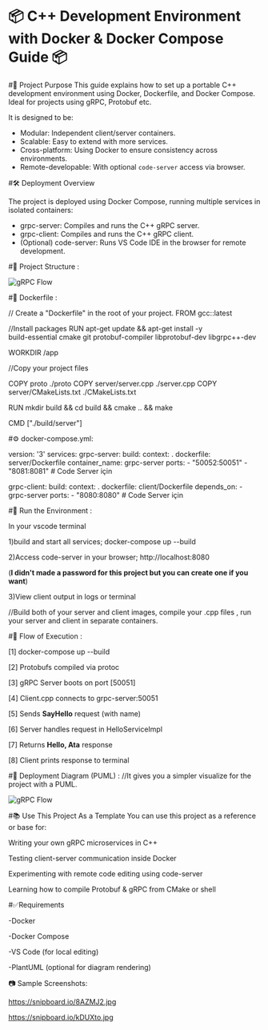 # 📦 C++ Development Environment with Docker & Docker Compose Guide 📦


#🧩 Project Purpose
This guide explains how to set up a portable C++ development environment using Docker, Dockerfile, and
Docker Compose. Ideal for projects using gRPC, Protobuf etc.

It is designed to be:
- Modular: Independent client/server containers.
- Scalable: Easy to extend with more services.
- Cross-platform: Using Docker to ensure consistency across environments.
- Remote-developable: With optional `code-server` access via browser.

#🛠️ Deployment Overview

The project is deployed using Docker Compose, running multiple services in isolated containers:

- grpc-server: Compiles and runs the C++ gRPC server.
- grpc-client: Compiles and runs the C++ gRPC client.
- (Optional) code-server: Runs VS Code IDE in the browser for remote development.


#📁 Project Structure :

![gRPC Flow](https://hizliresim.com/ju8bvh1)



#🐋 Dockerfile :

// Create a "Dockerfile" in the root of your project.
FROM gcc::latest

//Install packages
RUN apt-get update && apt-get install -y \
    build-essential cmake git protobuf-compiler libprotobuf-dev libgrpc++-dev

WORKDIR /app

//Copy your project files

COPY proto ./proto
COPY server/server.cpp ./server.cpp
COPY server/CMakeLists.txt ./CMakeLists.txt

RUN mkdir build && cd build && cmake .. && make

CMD ["./build/server"]

#⚙️ docker-compose.yml:

version: '3'
services:
  grpc-server:
    build:
      context: .
      dockerfile: server/Dockerfile
    container_name: grpc-server
    ports:
      - "50052:50051"
      - "8081:8081"  # Code Server için

  grpc-client:
    build:
      context: .
      dockerfile: client/Dockerfile
    depends_on:
      - grpc-server
    ports:
      - "8080:8080"  # Code Server için


#🚀 Run the Environment :

In your vscode terminal 

1)build and start all services;
docker-compose up --build

2)Access code-server in your browser;
http://localhost:8080

(**I didn't made a password for this project but you can create one if you want**)

3)View client output in logs or terminal


//Build both of your server and client images, compile your .cpp files
 , run your server and client in separate containers.

#📌 Flow of Execution :

[1] docker-compose up --build

[2] Protobufs compiled via protoc
    
[3] gRPC Server boots on port [50051]
    
[4] Client.cpp connects to grpc-server:50051
    
[5] Sends **SayHello** request (with name)
    
[6] Server handles request in HelloServiceImpl
    
[7] Returns **Hello, Ata** response
    
[8] Client prints response to terminal

#🎨 Deployment Diagram (PUML) :
//It gives you a simpler visualize for the project with a PUML.

![gRPC Flow](https://uml.planttext.com/plantuml/png/XPAnJiCm48RtUufJftO8TAmOK55IYMwe7HY08N5EKTJKv_gSCA2yEtOS6bg1UeE7-x-xttVsMbnkNNji85UEBMRKKSE6B83cad2MiJgGnMSMDyClG1yNGif7mq8_sgHNrgX4o7OUKgnTNckolx4GRzNk9SNzGBthUSJlb36B3ynb5CuL_LyMggb9kriMwK1vYuXF5b7urqBvy_OKhrJWDjk4zXCV-_lqLVCUUe3pdZ597WE43_Ya58bWL-TOMFxqNN1ks3fSBLVB1GGem74fdj-KjHEyzszMj9MWS6iLORW1nAakyJtfKd3OnevEBOc3KGlOM765YM4j16kV2t_a6m00)



#📚 Use This Project As a Template
You can use this project as a reference or base for:

Writing your own gRPC microservices in C++

Testing client-server communication inside Docker

Experimenting with remote code editing using code-server

Learning how to compile Protobuf & gRPC from CMake or shell

#✅Requirements

-Docker

-Docker Compose

-VS Code (for local editing)

-PlantUML (optional for diagram rendering)

📷 Sample Screenshots:

https://snipboard.io/8AZMJ2.jpg

https://snipboard.io/kDUXto.jpg


